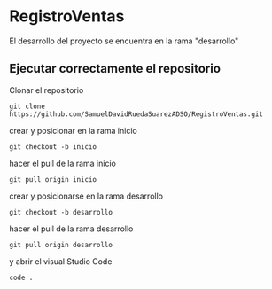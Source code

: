 # RegistroVentas

El desarrollo del proyecto se encuentra en la rama "desarrollo"

## Ejecutar correctamente el repositorio

Clonar el repositorio

```
git clone https://github.com/SamuelDavidRuedaSuarezADSO/RegistroVentas.git
```

crear y posicionar en la rama inicio

```
git checkout -b inicio
```

hacer el pull de la rama inicio

```
git pull origin inicio
```

crear y posicionarse en la rama desarrollo

```
git checkout -b desarrollo
```

hacer el pull de la rama desarrollo

```
git pull origin desarrollo
```

y abrir el visual Studio Code

```
code .
```
